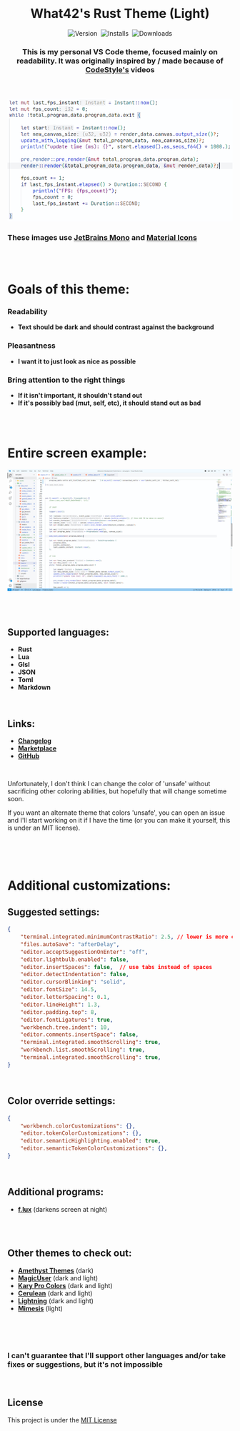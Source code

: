 <br>

<h1 align="center">What42's Rust Theme (Light)</h1>

<p align="center">
	<img src="https://vsmarketplacebadges.dev/version-short/What42Pizza.what42s-rust-theme-light.png?style=for-the-badge&colorA=44444D&colorB=357FE2&label=VERSION" alt="Version">&nbsp;
	<b comment='
	<img src="https://vsmarketplacebadges.dev/rating-short/What42Pizza.what42s-rust-theme-light.png?style=for-the-badge&colorA=44444D&colorB=0671FF&label=Rating" alt="Rating">&nbsp;
	'></b>
	<img src="https://vsmarketplacebadges.dev/installs-short/What42Pizza.what42s-rust-theme-light.png?style=for-the-badge&colorA=44444D&colorB=0671FF&label=Installs" alt="Installs">&nbsp;
	<img src="https://vsmarketplacebadges.dev/downloads-short/What42Pizza.what42s-rust-theme-light.png?style=for-the-badge&colorA=44444D&colorB=0671FF&label=Downloads" alt="Downloads">
</p>

<h3 align="center" style="font-weight: bold;">This is my personal VS Code theme, focused mainly on readability. It was originally inspired by / made because of <a href="https://www.youtube.com/@_codestyle">CodeStyle's</a> videos</p>

<h3 align="left" comment="this is needed to stop the image from being centered"></h3>

<br>

![Entire screen example](images/example.png)

### These images use [JetBrains Mono](https://www.jetbrains.com/lp/mono/) and [Material Icons](https://marketplace.visualstudio.com/items?itemName=PKief.material-icon-theme)

<br>
<br>

# Goals of this theme:

### Readability
  - **Text should be dark and should contrast against the background**
### Pleasantness
  - **I want it to just look as nice as possible**
### Bring attention to the right things
  - **If it isn't important, it shouldn't stand out**
  - **If it's possibly bad (mut, self, etc), it should stand out as bad**

<br>
<br>

# Entire screen example:

![Entire screen example](images/entire_screen.png)

<br>
<br>

## Supported languages:

- **Rust**
- **Lua**
- **Glsl**
- **JSON**
- **Toml**
- **Markdown**

<br>

## Links:

- **[Changelog](CHANGELOG.md)**
- **[Marketplace](https://marketplace.visualstudio.com/items?itemName=What42Pizza.what42s-rust-theme-light)**
- **[GitHub](https://github.com/What42Pizza/What42s-Rust-Theme_Light)**

<br>

Unfortunately, I don't think I can change the color of 'unsafe' without sacrificing other coloring abilities, but hopefully that will change sometime soon.

If you want an alternate theme that colors 'unsafe', you can open an issue and I'll start working on it if I have the time (or you can make it yourself, this is under an MIT license).

<br>
<br>
<br>

# Additional customizations:

## Suggested settings:

``` json
{
	"terminal.integrated.minimumContrastRatio": 2.5, // lower is more colorful, higher is easier to read
	"files.autoSave": "afterDelay",
	"editor.acceptSuggestionOnEnter": "off",
	"editor.lightbulb.enabled": false,
	"editor.insertSpaces": false,  // use tabs instead of spaces
	"editor.detectIndentation": false,
	"editor.cursorBlinking": "solid",
	"editor.fontSize": 14.5,
	"editor.letterSpacing": 0.1,
	"editor.lineHeight": 1.3,
	"editor.padding.top": 8,
	"editor.fontLigatures": true,
	"workbench.tree.indent": 10,
	"editor.comments.insertSpace": false,
	"terminal.integrated.smoothScrolling": true,
	"workbench.list.smoothScrolling": true,
	"terminal.integrated.smoothScrolling": true,
}
```

<br>

## Color override settings:

``` json
{
	"workbench.colorCustomizations": {},
	"editor.tokenColorCustomizations": {},
	"editor.semanticHighlighting.enabled": true,
	"editor.semanticTokenColorCustomizations": {},
}
```

<br>

## Additional programs:

- **[f.lux](https://justgetflux.com/)** (darkens screen at night)

<br>
<br>

## Other themes to check out:

- **[Amethyst Themes](https://marketplace.visualstudio.com/items?itemName=amodio.amethyst-theme)** (dark)
- **[MagicUser](https://marketplace.visualstudio.com/items?itemName=BernardoPires.magicuser-color-themes)** (dark and light)
- **[Kary Pro Colors](https://marketplace.visualstudio.com/items?itemName=karyfoundation.theme-karyfoundaion-themes)** (dark and light)
- **[Cerulean](https://marketplace.visualstudio.com/items?itemName=OwenWilliams.cerulean)** (dark and light)
- **[Lightning](https://marketplace.visualstudio.com/items?itemName=zevross.lightning)** (dark and light)
- **[Mimesis](https://marketplace.visualstudio.com/items?itemName=AlexanderDyriavin.mimesis)** (light)

<br>
<br>
<br>

### **I can't guarantee that I'll support other languages and/or take fixes or suggestions, but it's not impossible**

<br>

## License

This project is under the [MIT License](LICENSE)
